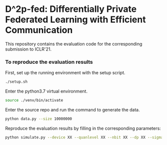 # D^2p-fed: Differentially Private Federated Learning with Efficient Communication

This repository contains the evaluation code for the corresponding submission to ICLR'21.

### To reproduce the evaluation results

First, set up the running environment with the setup script.

```bash
./setup.sh
```

Enter the python3.7 virtual environment.
```bash
source ./venv/bin/activate
```

Enter the source repo and run the command to generate the data.
```bash
python data.py --size 10000000
```

Reproduce the evaluation results by filling in the corresponding parameters:
```bash
python simulate.py --device XX --quanlevel XX --nbit XX --dp XX --sigma2 XX
```
